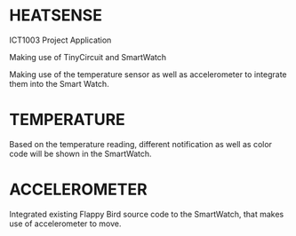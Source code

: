 # HEATSENSE
ICT1003 Project Application

Making use of TinyCircuit and SmartWatch

Making use of the temperature sensor as well as accelerometer to integrate them into the Smart Watch.

# TEMPERATURE
Based on the temperature reading, different notification as well as color code will be shown in the SmartWatch.

# ACCELEROMETER
Integrated existing Flappy Bird source code to the SmartWatch, that makes use of accelerometer to move.
